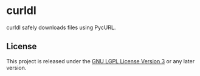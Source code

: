 # curldl

curldl safely downloads files using PycURL.

## License

This project is released under the [GNU LGPL License Version 3](LICENSE.md) or any later version.
